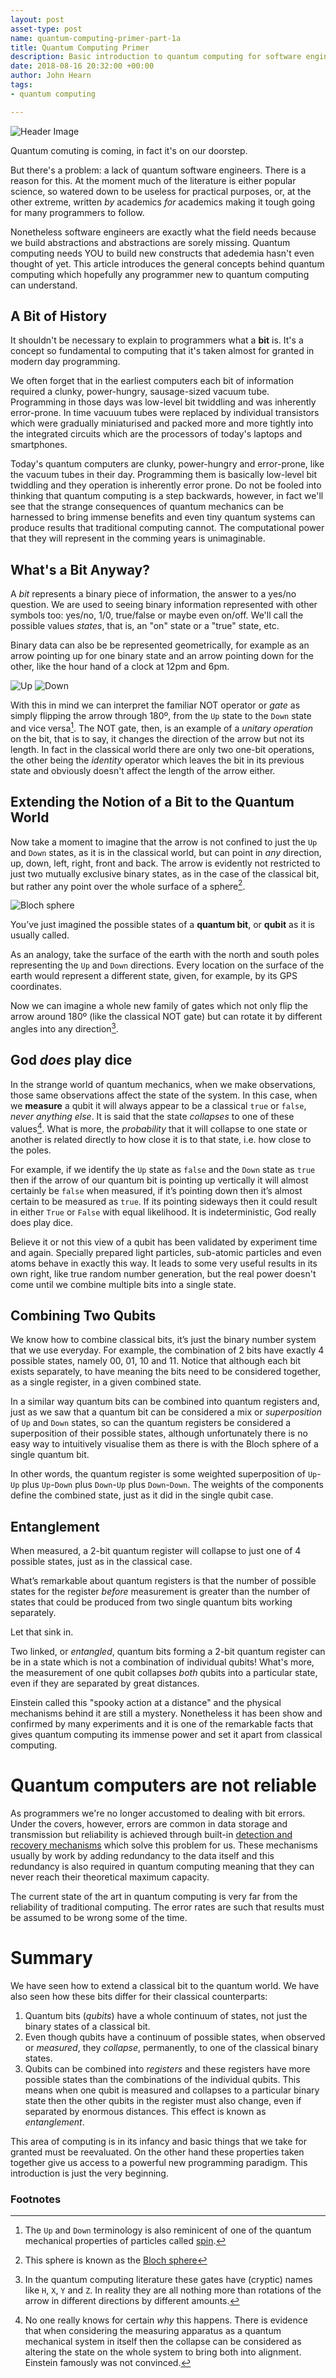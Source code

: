 ```yaml
---
layout: post
asset-type: post
name: quantum-computing-primer-part-1a
title: Quantum Computing Primer
description: Basic introduction to quantum computing for software engineers
date: 2018-08-16 20:32:00 +00:00
author: John Hearn
tags:
- quantum computing

---
```


![Header Image](images/header.jpg)

Quantum comuting is coming, in fact it's on our doorstep.

But there's a problem: a lack of quantum software engineers. There is a reason for this. At the moment much of the literature is either popular science, so watered down to be useless for practical purposes, or, at the other extreme, written *by* academics *for* academics making it tough going for many programmers to follow.

Nonetheless software engineers are exactly what the field needs because we build abstractions and abstractions are sorely missing. Quantum computing needs YOU to build new constructs that adedemia hasn't even thought of yet. This article introduces the general concepts behind quantum computing which hopefully any programmer new to quantum computing can understand.

## A Bit of History

It shouldn't be necessary to explain to programmers what a **bit** is. It's a concept so fundamental to computing that it's taken almost for granted in modern day programming.

We often forget that in the earliest computers each bit of information required a clunky, power-hungry, sausage-sized vacuum tube. Programming in those days was low-level bit twiddling and was inherently error-prone. In time vacuuum tubes were replaced by individual transistors which were gradually miniaturised and packed more and more tightly into the integrated circuits which are the processors of today's laptops and smartphones.

Today's quantum computers are clunky, power-hungry and error-prone, like the vacuum tubes in their day. Programming them is basically low-level bit twiddling and they operation is inherently error prone. Do not be fooled into thinking that quantum computing is a step backwards, however, in fact we'll see that the strange consequences of quantum mechanics can be harnessed to bring immense benefits and even tiny quantum systems can produce results that traditional computing cannot. The computational power that they will represent in the comming years is unimaginable.

## What's a Bit Anyway?

A *bit* represents a binary piece of information, the answer to a yes/no question. We are used to seeing binary information represented with other symbols too: yes/no, 1/0, true/false or maybe even on/off. We'll call the possible values *states*, that is, an "on" state or a "true" state, etc.

Binary data can also be be represented geometrically, for example as an arrow pointing up for one binary state and an arrow pointing down for the other, like the hour hand of a clock at 12pm and 6pm.

![Up](images/up.png)   ![Down](images/down.png)

With this in mind we can interpret the familiar NOT operator or *gate* as simply flipping the arrow through 180º, from the `Up` state to the `Down` state and vice versa[^1]. The NOT gate, then, is an example of a *unitary operation* on the bit, that is to say, it changes the direction of the arrow but not its length. In fact in the classical world there are only two one-bit operations, the other being the *identity* operator which leaves the bit in its previous state and obviously doesn't affect the length of the arrow either.

## Extending the Notion of a Bit to the Quantum World

Now take a moment to imagine that the arrow is not confined to just the `Up` and `Down` states, as it is in the classical world, but can point in *any* direction, up, down, left, right, front and back. The arrow is evidently not restricted to just two mutually exclusive binary states, as in the case of the classical bit, but rather any point over the whole surface of a sphere[^4].

![Bloch sphere](images/bloch-sphere.png)

You’ve just imagined the possible states of a **quantum bit**, or **qubit** as it is usually called.

As an analogy, take the surface of the earth with the north and south poles representing the `Up` and `Down` directions. Every location on the surface of the earth would represent a different state, given, for example, by its GPS coordinates.

Now we can imagine a whole new family of gates which not only flip the arrow around 180º (like the classical NOT gate) but can rotate it by different angles into any direction[^2].

## God *does* play dice

In the strange world of quantum mechanics, when we make observations, those same observations affect the state of the system. In this case, when we **measure** a qubit it will always appear to be a classical `true` or `false`, *never anything else*. It is said that the state *collapses* to one of these values[^3]. What is more, the *probability* that it will collapse to one state or another is related directly to how close it is to that state, i.e. how close to the poles.

For example, if we identify the `Up` state as `false` and the `Down` state as `true` then if the arrow of our quantum bit is pointing up vertically it will almost certainly be `false` when measured, if it’s pointing down then it’s almost certain to be measured as `true`. If its pointing sideways then it could result in either `True` or `False` with equal likelihood. It is indeterministic, God really does play dice.

Believe it or not this view of a qubit has been validated by experiment time and again. Specially prepared light particles, sub-atomic particles and even atoms behave in exactly this way. It leads to some very useful results in its own right, like true random number generation, but the real power doesn't come until we combine multiple bits into a single state.

## Combining Two Qubits

We know how to combine classical bits, it’s just the binary number system that we use everyday. For example, the combination of 2 bits have exactly 4 possible states, namely 00, 01, 10 and 11. Notice that although each bit exists separately, to have meaning the bits need to be considered together, as a single register, in a given combined state.

In a similar way quantum bits can be combined into quantum registers and, just as we saw that a quantum bit can be considered a mix or *superposition* of `Up` and `Down` states, so can the quantum registers be considered a superposition of their possible states, although unfortunately there is no easy way to intuitively visualise them as there is with the Bloch sphere of a single quantum bit.

In other words, the quantum register is some weighted superposition of `Up`-`Up` plus `Up`-`Down` plus `Down`-`Up` plus `Down`-`Down`. The weights of the components define the combined state, just as it did in the single qubit case.

## Entanglement

When measured, a 2-bit quantum register will collapse to just one of 4 possible states, just as in the classical case.

What’s remarkable about quantum registers is that the number of possible states for the register *before* measurement is greater than the number of states that could be produced from two single quantum bits working separately.

Let that sink in.

Two linked, or *entangled*, quantum bits forming a 2-bit quantum register can be in a state which is not a combination of individual qubits! What's more, the measurement of one qubit collapses *both* qubits into a particular state, even if they are separated by great distances.

Einstein called this "spooky action at a distance" and the physical mechanisms behind it are still a mystery. Nonetheless it has been show and confirmed by many experiments and it is one of the remarkable facts that gives quantum computing its immense power and set it apart from classical computing.

# Quantum computers are not reliable

As programmers we're no longer accustomed to dealing with bit errors. Under the covers, however, errors are common in data storage and transmission but reliability is achieved through built-in [detection and recovery mechanisms](https://en.wikipedia.org/wiki/Error_detection_and_correction) which solve this problem for us. These mechanisms usually by work by adding redundancy to the data itself and this redundancy is also required in quantum computing meaning that they can never reach their theoretical maximum capacity.

The current state of the art in quantum computing is very far from the reliability of traditional computing. The error rates are such that results must be assumed to be wrong some of the time.

# Summary

We have seen how to extend a classical bit to the quantum world. We have also seen how these bits differ for their classical counterparts:

1. Quantum bits (*qubits*) have a whole continuum of states, not just the binary states of a classical bit.
2. Even though qubits have a continuum of possible states, when observed or *measured*, they *collapse*, permanently, to one of the classical binary states.
3. Qubits can be combined into *registers* and these registers have more possible states than the combinations of the individual qubits. This means when one qubit is measured and collapses to a particular binary state then the other qubits in the register must also change, even if separated by enormous distances. This effect is known as *entanglement*.

This area of computing is in its infancy and basic things that we take for granted must be reevaluated. On the other hand these properties taken together give us access to a powerful new programming paradigm. This introduction is just the very beginning.

### Footnotes

[^1]: The `Up` and `Down` terminology is also reminicent of one of the quantum mechanical properties of particles called [spin](https://en.wikipedia.org/wiki/Spin_(physics)).
[^2]: In the quantum computing literature these gates have (cryptic) names like `H`, `X`, `Y` and `Z`. In reality they are all nothing more than rotations of the arrow in different directions by different amounts.
[^3]: No one really knows for certain *why* this happens. There is evidence that when considering the measuring apparatus as a quantum mechanical system in itself then the collapse can be considered as altering the state on the whole system to bring both into alignment. Einstein famously was not convinced.
[^4]: This sphere is known as the [Bloch sphere](https://en.wikipedia.org/wiki/Bloch_sphere)
